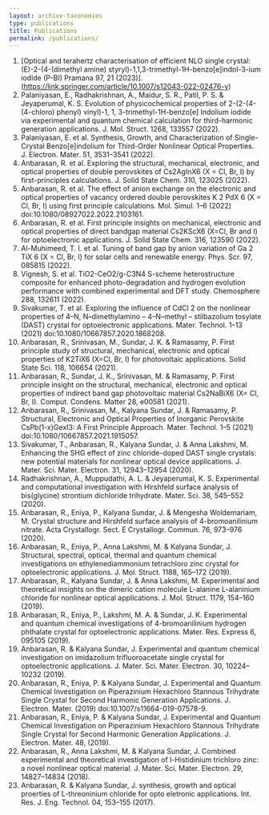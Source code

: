 ```yaml
---
layout: archive-taxonomies
type: publications
title: Publications
permalink: /publications/
---
```

1. [Optical and terahertz characterisation of efficient NLO single crystal: (E)-2-(4-(dimethyl amine) styryl)-1,1,3-trimethyl-1H-benzo[e]indol-3-ium iodide (P-BI) Pramana 97, 21 (2023)].(https://link.springer.com/article/10.1007/s12043-022-02476-y)
2.	Palaniyasan, E., Radhakrishnan, A., Maidur, S. R., Patil, P. S. & Jeyaperumal, K. S. Evolution of physicochemical properties of 2-(2-(4-(4-chloro) phenyl) vinyl)-1, 1, 3-trimethyl-1H-benzo[e] Indolium iodide via experimental and quantum chemical calculation for third-harmonic generation applications. J. Mol. Struct. 1268, 133557 (2022).
3.	Palaniyasan, E. et al. Synthesis, Growth, and Characterization of Single-Crystal Benzo[e]indolium for Third-Order Nonlinear Optical Properties. J. Electron. Mater. 51, 3531–3541 (2022).
4.	Anbarasan, R. et al. Exploring the structural, mechanical, electronic, and optical properties of double perovskites of Cs2AgInX6 (X = Cl, Br, I) by first-principles calculations. J. Solid State Chem. 310, 123025 (2022).
5.	Anbarasan, R. et al. The effect of anion exchange on the electronic and optical properties of vacancy ordered double perovskites K 2 PdX 6 (X = Cl, Br, I) using first principle calculations. Mol. Simul. 1–6 (2022) doi:10.1080/08927022.2022.2103161.
6.	Anbarasan, R. et al. First principle insights on mechanical, electronic and optical properties of direct bandgap material Cs2KScX6 (X=Cl, Br and I) for optoelectronic applications. J. Solid State Chem. 316, 123590 (2022).
7.	Al-Muhimeed, T. I. et al. Tuning of band gap by anion variation of Ga 2 TiX 6 (X = Cl, Br, I) for solar cells and renewable energy. Phys. Scr. 97, 085815 (2022).
8.	Vignesh, S. et al. TiO2-CeO2/g-C3N4 S-scheme heterostructure composite for enhanced photo-degradation and hydrogen evolution performance with combined experimental and DFT study. Chemosphere 288, 132611 (2022).
9.	Sivakumar, T. et al. Exploring the influence of CdCl 2 on the nonlinear properties of 4–N, N–dimethylamino – 4–N–methyl – stilbazolium tosylate (DAST) crystal for optoelectronic applications. Mater. Technol. 1–13 (2021) doi:10.1080/10667857.2020.1868208.
10.	Anbarasan, R., Srinivasan, M., Sundar, J. K. & Ramasamy, P. First principle study of structural, mechanical, electronic and optical properties of K2TiX6 (X=Cl, Br, I) for photovoltaic applications. Solid State Sci. 118, 106654 (2021).
11.	Anbarasan, R., Sundar, J. K., Srinivasan, M. & Ramasamy, P. First principle insight on the structural, mechanical, electronic and optical properties of indirect band gap photovoltaic material Cs2NaBiX6 (X= Cl, Br, I). Comput. Condens. Matter 28, e00581 (2021).
12.	Anbarasan, R., Srinivasan, M., Kalyana Sundar, J. & Ramasamy, P. Structural, Electronic and Optical Properties of Inorganic Perovskite CsPb(1-x)GexI3: A First Principle Approach. Mater. Technol. 1–5 (2021) doi:10.1080/10667857.2021.1915057.
13.	Sivakumar, T., Anbarasan, R., Kalyana Sundar, J. & Anna Lakshmi, M. Enhancing the SHG effect of zinc chloride-doped DAST single crystals: new potential materials for nonlinear optical device applications. J. Mater. Sci. Mater. Electron. 31, 12943–12954 (2020).
14.	Radhakrishnan, A., Muppudathi, A. L. & Jeyaperumal, K. S. Experimental and computational investigation with Hirshfeld surface analysis of bis(glycine) strontium dichloride trihydrate. Mater. Sci. 38, 545–552 (2020).
15.	Anbarasan, R., Eniya, P., Kalyana Sundar, J. & Mengesha Woldemariam, M. Crystal structure and Hirshfeld surface analysis of 4-bromoanilinium nitrate. Acta Crystallogr. Sect. E Crystallogr. Commun. 76, 973–976 (2020).
16.	Anbarasan, R., Eniya, P., Anna Lakshmi, M. & Kalyana Sundar, J. Structural, spectral, optical, thermal and quantum chemical investigations on ethylenediammonium tetrachloro zinc crystal for optoelectronic applications. J. Mol. Struct. 1188, 165–172 (2019).
17.	Anbarasan, R., Kalyana Sundar, J. & Anna Lakshmi, M. Experimental and theoretical insights on the dimeric cation molecule L-alanine L-alaninium chloride for nonlinear optical applications. J. Mol. Struct. 1179, 154–160 (2019).
18.	Anbarasan, R., Eniya, P., Lakshmi, M. A. & Sundar, J. K. Experimental and quantum chemical investigations of 4-bromoanilinium hydrogen phthalate crystal for optoelectronic applications. Mater. Res. Express 6, 095105 (2019).
19.	Anbarasan, R. & Kalyana Sundar, J. Experimental and quantum chemical investigation on imidazolium trifluoroacetate single crystal for optoelectronic applications. J. Mater. Sci. Mater. Electron. 30, 10224–10232 (2019).
20.	Anbarasan, R., Eniya, P. & Kalyana Sundar, J. Experimental and Quantum Chemical Investigation on Piperazinium Hexachloro Stannous Trihydrate Single Crystal for Second Harmonic Generation Applications. J. Electron. Mater. (2019) doi:10.1007/s11664-019-07578-9.
21.	Anbarasan, R., Eniya, P. & Kalyana Sundar, J. Experimental and Quantum Chemical Investigation on Piperazinium Hexachloro Stannous Trihydrate Single Crystal for Second Harmonic Generation Applications. J. Electron. Mater. 48, (2019).
22.	Anbarasan, R., Anna Lakshmi, M. & Kalyana Sundar, J. Combined experimental and theoretical investigation of l-Histidinium trichloro zinc: a novel nonlinear optical material. J. Mater. Sci. Mater. Electron. 29, 14827–14834 (2018).
23.	Anbarasan, R. & Kalyana Sundar, J. synthesis, growth and optical proerties of L-threoninium chloride for opto eletronic applications. Int. Res. J. Eng. Technol. 04, 153–155 (2017).
